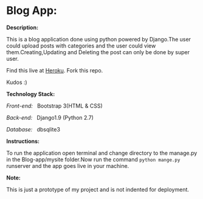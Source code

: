 # Blog App:

__Description:__

  This is a blog application done using python powered by Django.The user could upload posts with categories and the user could view them.Creating,Updating and Deleting the post can only be done by super user.

  Find this live at [Heroku](1). Fork this repo.

  Kudos :)
  
__Technology Stack:__

_Front-end:_ &nbsp;&nbsp;Bootstrap 3(HTML & CSS)

_Back-end:_ &nbsp;&nbsp;Django1.9 (Python 2.7)

_Database:_ &nbsp;&nbsp;dbsqlite3

__Instructions:__

  To run the application open terminal and change directory to the manage.py in the Blog-app/mysite folder.Now run the command `python mange.py` runserver and the app goes live in your machine.
  
__Note:__

  This is just a prototype of my project and is not indented for deployment.

[1]:https://geeksblog.herokuapp.com/
